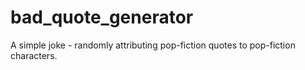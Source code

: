 # bad_quote_generator
A simple joke - randomly attributing pop-fiction quotes to pop-fiction characters.
